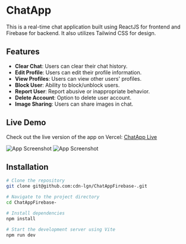 
# ChatApp

This is a real-time chat application built using ReactJS for frontend and Firebase for backend. It also utilizes Tailwind CSS for design.



## Features
- **Clear Chat**: Users can clear their chat history.
- **Edit Profile**: Users can edit their profile information.
- **View Profiles**: Users can view other users' profiles.
- **Block User**: Ability to block/unblock users.
- **Report User**: Report abusive or inappropriate behavior.
- **Delete Account**: Option to delete user account.
- **Image Sharing**: Users can share images in chat.


## Live Demo
Check out the live version of the app on Vercel: [ChatApp Live](https://chat-app-logan.vercel.app/login)



![App Screenshot](screenshot1.png)
![App Screenshot](screenshot2.png)


## Installation
```bash
# Clone the repository
git clone git@github.com:cdn-lgn/ChatAppFirebase-.git

# Navigate to the project directory
cd ChatAppFirebase-

# Install dependencies
npm install

# Start the development server using Vite
npm run dev